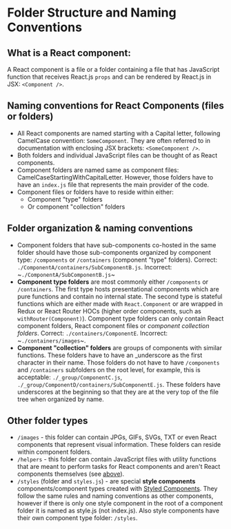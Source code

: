 # Folder Structure and Naming Conventions
## What is a React component:
A React component is a file or a folder containing a file that has JavaScript function that receives React.js `props` and can be rendered by React.js in JSX: `<Component />`.

## Naming conventions for React Components (files or folders)
- All React components are named starting with a Capital letter, following CamelCase convention: `SomeComponent`. They are often referred to in documentation with enclosing JSX brackets: `<SomeComponent />`.
- Both folders and individual JavaScript files can be thought of as React components.
- Component folders are named same as component files: CamelCaseStartingWithCapitalLetter. However, those folders have to have an `index.js` file that represents the main provider of the code.
- Component files or folders have to reside within either:
  - Component "type" folders
  - Or component "collection" folders

## Folder organization & naming conventions
- Component folders that have sub-components co-hosted in the same folder should have those sub-components organized by component type: `/components` or `/containers` (component "type" folders). Correct: `./ComponentA/containers/SubComponentB.js`. Incorrect: ~`./ComponentA/SubComponentB.js`~
- **Component type folders** are most commonly either `/components` or `/containers`. The first type hosts presentational components which are pure functions and contain no internal state. The second type is stateful functions which are either made with `React.Component` or are wrapped in Redux or React Router HOCs (higher order components, such as `withRouter(Component)`). Component type folders can only contain React component folders, React component files or _component collection folders_. Correct: `./containers/ComponentE`. Incorrect: ~`./containers/images`~.
- **Component "collection" folders** are groups of components with similar functions. These folders have to have an \_underscore as the first character in their name. Those folders do not have to have `/components` and `/containers` subfolders on the root level, for example, this is acceptable: `./_group/ComponentC.js`, `./_group/ComponentD/containers/SubComponentE.js`. These folders have underscores at the beginning so that they are at the very top of the file tree when organized by name.

## Other folder types
- `/images` - this folder can contain JPGs, GIFs, SVGs, TXT or even React components that represent visual information. These folders can reside within component folders.
- `/helpers` - this folder can contain JavaScript files with utility functions that are meant to perform tasks for React components and aren't React components themselves (see [above](#what-is-a-react-component)).
- `/styles` (folder and `styles.js`) - are special **style components** components/component types created with [Styled Components](https://github.com/styled-components/styled-components). They follow the same rules and naming conventions as other components, however if there is only one style component in the root of a component folder it is named as style.js (not index.js). Also style components have their own component type folder: `/styles`.
